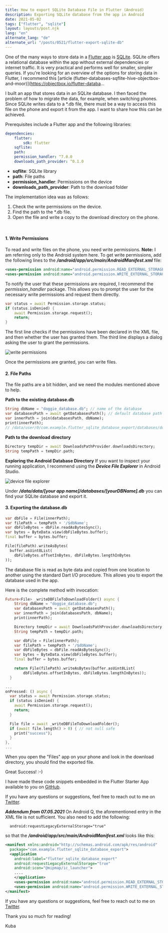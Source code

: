 ```yaml
---
title: How to export SQLite Database File in Flutter (Android)
description: Exporting SQLite database from the app in Android
date: 2021-05-02
tags: ["flutter", "sqlite"]
layout: layouts/post.njk
lang: "en"
alternate_lang: "de"
alternate_url: "/posts/0521/flutter-export-sqlite-db"
---
```


One of the many ways to store data in a [Flutter app](https://flutter.dev/) is [SQLite](https://www.sqlite.org/index.html). SQLite offers a relational database within the app without external dependencies or internet traffic. <!-- endOfPreview --> It is very practical and performs well for smaller, simpler queries. If you're looking for an overview of the options for storing data in Flutter, I recommend this [article (flutter-databases-sqflite-hive-objectbox-and-moor)](https://objectbox.io/flutter-databa...

I built an app that stores data in an SQLite database. I then faced the problem of how to migrate the data, for example, when switching phones. Since SQLite writes data to a \*.db file, there must be a way to access this file on the phone and export it from the app. I want to share how this can be achieved.

Prerequisites include a Flutter app and the following libraries:

```yaml
dependencies:
    flutter:
        sdk: flutter
    sqflite:
    path:
    permission_handler: ^7.0.0
    downloads_path_provider: ^0.1.0
```

-   **sqflite**: SQLite library
-   **path**: File paths
-   **permission_handler**: Permissions on the device
-   **downloads_path_provider**: Path to the download folder

The implementation idea was as follows:

1. Check the write permissions on the device.
2. Find the path to the \*.db file.
3. Open the file and write a copy to the download directory on the phone.

<br/>

#### 1. Write Permissions

To read and write files on the phone, you need write permissions. **Note:** I am referring only to the Android system here.
To get write permissions, add the following lines to the **_/android/app/src/main/AndroidManifest.xml_** file:

```xml
<uses-permission android:name="android.permission.READ_EXTERNAL_STORAGE"/>
<uses-permission android:name="android.permission.WRITE_EXTERNAL_STORAGE"/>
```

To notify the user that these permissions are required, I recommend the _permission_handler_ package. This allows you to prompt the user for the necessary write permissions and request them directly.

```dart
var status = await Permission.storage.status;
if (status.isDenied) {
    await Permission.storage.request();
    return;
}
```

The first line checks if the permissions have been declared in the XML file, and then whether the user has granted them. The third line displays a dialog asking the user to grant the permissions.

![write permissions](/img/0521/right-granted.png "write permissions")

Once the permissions are granted, you can write files.

#### 2. File Paths

The file paths are a bit hidden, and we need the modules mentioned above to help.

**Path to the existing database.db**

```dart
String dbName = "doggie_database.db"; // name of the database
var databasesPath = await getDatabasesPath(); // default database path
var innerPath = join(databasesPath, dbName);
print(innerPath);
// /data/user/0/com.example.flutter_sqlite_database_export/databases/doggie_database.db
```

**Path to the download directory**

```dart
Directory tempDir = await DownloadsPathProvider.downloadsDirectory;
String tempPath = tempDir.path;
```

**Exploring the Android Database Directory**
If you want to inspect your running application, I recommend using the **_Device File Explorer_** in Android Studio.

![device file explorer](/img/0521/file-explorer.png "device file explorer")

Under **_/data/data/[your app name]/databases/[yourDBName].db_** you can find your SQLite database and export it.

#### 3. Exporting the database.db

```dart
var dbFile = File(innerPath);
var filePath = tempPath + '/$dbName';
var dbFileBytes = dbFile.readAsBytesSync();
var bytes = ByteData.view(dbFileBytes.buffer);
final buffer = bytes.buffer;

File(filePath).writeAsBytes(
  buffer.asUint8List(
    dbFileBytes.offsetInBytes, dbFileBytes.lengthInBytes
));
```

The database file is read as byte data and copied from one location to another using the standard Dart I/O procedure. This allows you to export the database used in the app.

Here is the complete method with invocation:

```dart
Future<File> _writeDBFileToDownloadFolder() async {
    String dbName = "doggie_database.db";
    var databasesPath = await getDatabasesPath();
    var innerPath = join(databasesPath, dbName);
    print(innerPath);

    Directory tempDir = await DownloadsPathProvider.downloadsDirectory;
    String tempPath = tempDir.path;

    var dbFile = File(innerPath);
    var filePath = tempPath + '/$dbName';
    var dbFileBytes = dbFile.readAsBytesSync();
    var bytes = ByteData.view(dbFileBytes.buffer);
    final buffer = bytes.buffer;

    return File(filePath).writeAsBytes(buffer.asUint8List(
        dbFileBytes.offsetInBytes, dbFileBytes.lengthInBytes));
  }

...
onPressed: () async {
  var status = await Permission.storage.status;
  if (status isDenied) {
    await Permission.storage.request();
    return;
  }

  File file = await _writeDBFileToDownloadFolder();
  if (await file.length() > 0) { // not null safe
    print("success");
  }
},
...

```

When you open the "Files" app on your phone and look in the download directory, you should find the exported file.

Great Success! :-)

I have made these code snippets embedded in the Flutter Starter App available to you on [GitHub](https://github.com/derKuba/flutter-sqlite-database-export).

If you have any questions or suggestions, feel free to reach out to me on [Twitter](https://twitter.com/der_kuba).

**_Addendum from 07.05.2021_**
On Android Q, the aforementioned entry in the XML file is not sufficient. You also need to add the following:

```
  android:requestLegacyExternalStorage="true"
```

so that the **_/android/app/src/main/AndroidManifest.xml_** looks like this:

```xml
<manifest xmlns:android="http://schemas.android.com/apk/res/android"
  package="com.example.flutter_sqlite_database_export">
  <application
    android:label="flutter_sqlite_database_export"
    android:requestLegacyExternalStorage="true"
    android:icon="@mipmap/ic_launcher">
    ....
    </application>
    <uses-permission android:name="android.permission.READ_EXTERNAL_STORAGE"/>
    <uses-permission android:name="android.permission.WRITE_EXTERNAL_STORAGE"/>
</manifest>
```

If you have any questions or suggestions, feel free to reach out to me on [Twitter](https://twitter.com/der_kuba).

Thank you so much for reading!

Kuba
